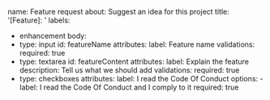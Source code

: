 name: Feature request
about: Suggest an idea for this project
title: '[Feature]: '
labels:
  - enhancement
body:
  - type: input
    id: featureName
    attributes:
      label: Feature name
    validations:
      required: true
  - type: textarea
    id: featureContent
    attributes:
      label: Explain the feature 
      description: Tell us what we should add
    validations:
      required: true
  - type: checkboxes
    attributes:
      label: I read the Code Of Conduct
      options:
        - label: I read the Code Of Conduct and I comply to it
          required: true
